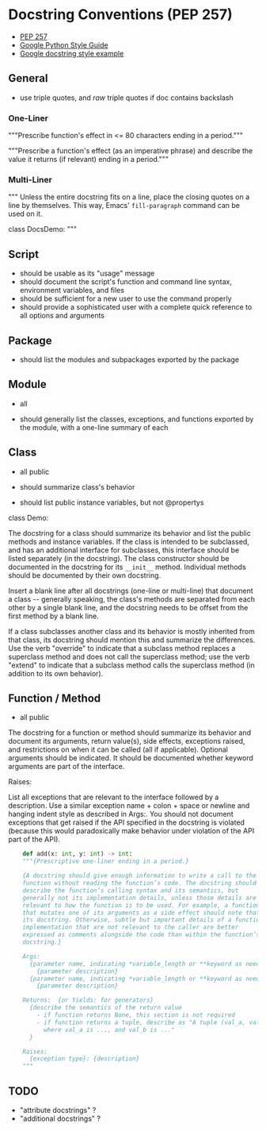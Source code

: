 # Docstring Conventions (PEP 257)

- [PEP 257](https://raw.githubusercontent.com/python/peps/refs/heads/main/peps/pep-0257.rst)
- [Google Python Style Guide](https://google.github.io/styleguide/pyguide.html#38-comments-and-docstrings)
- [Google docstring style example](https://sphinxcontrib-napoleon.readthedocs.io/en/latest/example_google.html)

## General

- use triple quotes, and _raw_ triple quotes if doc contains backslash

### One-Liner

"""Prescribe function's effect in <= 80 characters ending in a period."""

"""Prescribe a function's effect (as an imperative phrase) and describe the
   value it returns (if relevant) ending in a period."""

### Multi-Liner

"""
Unless the entire docstring fits on a line, place the closing quotes
on a line by themselves.  This way, Emacs' ``fill-paragraph`` command
can be used on it.

class DocsDemo:
"""

## Script

- should be usable as its "usage" message
- should document the script's function and command line syntax,
  environment variables, and files
- should be sufficient for a new user to use the command properly
- should provide a sophisticated user with a complete quick reference
  to all options and arguments

## Package

- should list the modules and subpackages exported by the package

## Module

- all

- should generally list the classes, exceptions, and functions
 exported by the module, with a one-line summary of each

## Class

- all public

- should summarize class's behavior
- should list public instance variables, but not @propertys

class Demo:

The docstring for a class should summarize its behavior and list the
public methods and instance variables.  If the class is intended to be
subclassed, and has an additional interface for subclasses, this
interface should be listed separately (in the docstring).  The class
constructor should be documented in the docstring for its ``__init__``
method.  Individual methods should be documented by their own
docstring.

Insert a blank line after all docstrings (one-line or multi-line) that
document a class -- generally speaking, the class's methods are
separated from each other by a single blank line, and the docstring
needs to be offset from the first method by a blank line.

If a class subclasses another class and its behavior is mostly
inherited from that class, its docstring should mention this and
summarize the differences.  Use the verb "override" to indicate that a
subclass method replaces a superclass method and does not call the
superclass method; use the verb "extend" to indicate that a subclass
method calls the superclass method (in addition to its own behavior).

## Function / Method

- all public

The docstring for a function or method should summarize its behavior
and document its arguments, return value(s), side effects, exceptions
raised, and restrictions on when it can be called (all if applicable).
Optional arguments should be indicated.  It should be documented
whether keyword arguments are part of the interface.

Raises:

List all exceptions that are relevant to the interface followed by a
description. Use a similar exception name + colon + space or newline
and hanging indent style as described in Args:. You should not
document exceptions that get raised if the API specified in the
docstring is violated (because this would paradoxically make behavior
under violation of the API part of the API).

```python
    def add(x: int, y: int) -> int:
    """{Prescriptive one-liner ending in a period.}

    {A docstring should give enough information to write a call to the
    function without reading the function’s code. The docstring should
    describe the function’s calling syntax and its semantics, but
    generally not its implementation details, unless those details are
    relevant to how the function is to be used. For example, a function
    that mutates one of its arguments as a side effect should note that in
    its docstring. Otherwise, subtle but important details of a function’s
    implementation that are not relevant to the caller are better
    expressed as comments alongside the code than within the function’s
    docstring.}

    Args:
      {parameter name, indicating *variable_length or **keyword as needed}:
        {parameter description}
      {parameter name, indicating *variable_length or **keyword as needed}:
        {parameter description}

    Returns:  {or Yields: for generators}
      {describe the semantics of the return value
        - if function returns None, this section is not required
        - if function returns a tuple, describe as "A tuple (val_a, val_b),
          where val_a is ..., and val_b is ..."
      }

    Raises:
      {exception type}: {description}
    """
```

## TODO

- "attribute docstrings" ?
- "additional docstrings" ?
